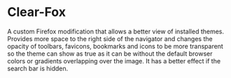 # Clear-Fox
A custom Firefox modification that allows a better view of installed themes. Provides more space to the right side of the navigator and changes the opacity of toolbars, favicons, bookmarks and icons to be more transparent so the theme can show as true as it can be without the default browser colors or gradients overlapping over the image. It has a better effect if the search bar is hidden.
